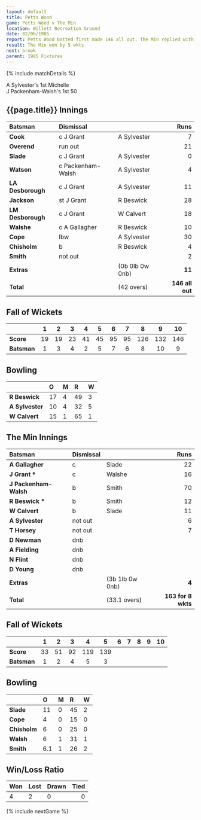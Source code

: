 ```yaml
---
layout: default
title: Petts Wood
game: Petts Wood v The Min
location: Willett Recreation Ground
date: 02/06/1985
report: Petts Wood batted first made 146 all out. The Min replied with 145 for 5 wkts.
result: The Min won by 5 wkts
next: brook
parent: 1985 Fixtures
---
```


{% include matchDetails %}

A Sylvester's 1st Michelle<br />
J Packenham-Walsh's 1st 50

## {{page.title}} Innings

| Batsman | Dismissal |  | Runs |
|:---|:---|---|---:|
| **Cook** | c J Grant | A Sylvester | 7 |
| **Overend** | run out |  | 21 |
| **Slade** | c J Grant | A Sylvester | 0 |
| **Watson** | c Packenham-Walsh | A Sylvester | 4 |
| **LA Desborough** | c J Grant | A Sylvester | 11 |
| **Jackson** | st J Grant | R Beswick | 28 |
| **LM Desborough** | c J Grant | W Calvert | 18 |
| **Walshe** | c A Gallagher | R Beswick | 10 |
| **Cope** | lbw | A Sylvester | 30 |
| **Chisholm** | b | R Beswick | 4 |
| **Smith** | not out | | 2 |
| **Extras** | | (0b 0lb 0w 0nb) | **11** |
| **Total** | | (42 overs) | **146 all out** |

## Fall of Wickets

| | 1 | 2 | 3 | 4 | 5 | 6 | 7 | 8 | 9 | 10 |
|---|:---:|:---:|:---:|:---:|:---:|:---:|:---:|:---:|:---:|:---:|
| **Score** | 19 | 19 | 23 | 41 | 45 | 95 | 95 | 126 | 132 | 146 |
| **Batsman** | 1 | 3 | 4 | 2 | 5 | 7 | 6 | 8 | 10 | 9 |

## Bowling

| | O | M | R | W |
|---|:---|:---|:---|:---|
| **R Beswick** | 17 | 4 | 49 | 3 |
| **A Sylvester** | 10 | 4 | 32 | 5 |
| **W Calvert** | 15 | 1 | 65 | 1 |

## The Min Innings

| Batsman | Dismissal |  | Runs |
|:---|:---|---|---:|
| **A Gallagher** | c | Slade | 22 |
| **J Grant &#8224;** | c | Walshe | 16 |
| **J Packenham-Walsh** | b | Smith | 70 |
| **R Beswick &#42;** | b  | Smith | 12 |
| **W Calvert** | b  | Slade | 11 |
| **A Sylvester** | not out |  | 6 |
| **T Horsey** | not out |  | 7 |
| **D Newman** | dnb |  |  |
| **A Fielding** | dnb |  |  |
| **N Flint** | dnb |  |  |
| **D Young** | dnb |  |  |
| **Extras** | | (3b 1lb 0w 0nb) | **4** |
| **Total** | | (33.1 overs) | **163 for 8 wkts** |

## Fall of Wickets

| | 1 | 2 | 3 | 4 | 5 | 6 | 7 | 8 | 9 | 10 |
|---|:---:|:---:|:---:|:---:|:---:|:---:|:---:|:---:|:---:|:---:|
| **Score** | 33 | 51 | 92 | 119 | 139 |  |  |  |  |  |
| **Batsman** | 1 | 2 | 4 | 5 | 3 |  |  |  |  |  |

## Bowling

| | O | M | R | W |
|---|:---|:---|:---|:---|
| **Slade** | 11 | 0 | 45 | 2 |
| **Cope** | 4 | 0 | 15 | 0 |
| **Chisholm** | 6 | 0 | 25 | 0 |
| **Walsh** | 6 | 1 | 31 | 1 |
| **Smith** | 6.1 | 1 | 26 | 2 |

## Win/Loss Ratio

| Won | Lost | Drawn | Tied |
|:---|:---|:---|---:|
| 4 | 2 | 0 | 0 |

{% include nextGame %}